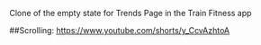Clone of the empty state for Trends Page in the Train Fitness app 

##Scrolling: 
https://www.youtube.com/shorts/y_CcvAzhtoA
